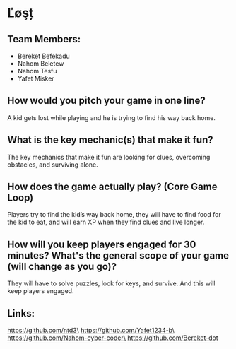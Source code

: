 # Ľøşț

## Team Members:
- Bereket Befekadu
- Nahom Beletew
- Nahom Tesfu
- Yafet Misker

## How would you pitch your game in one line?
A kid gets lost while playing and he is trying to find his way back home.

## What is the key mechanic(s) that make it fun?
The key mechanics that make it fun are looking for clues, overcoming obstacles, and surviving alone. 

## How does the game actually play? (Core Game Loop)
Players try to find the kid’s way back home, they will have to find food for the kid to eat, and will earn XP when they find clues and live longer.

## How will you keep players engaged for 30 minutes? What's the general scope of your game (will change as you go)?
They will have to solve puzzles, look for keys, and survive. And this will keep players engaged.

## Links:
https://github.com/ntd3\
https://github.com/Yafet1234-b\
https://github.com/Nahom-cyber-coder\
https://github.com/Bereket-dot

